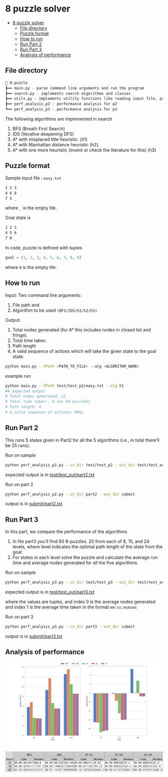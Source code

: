 # 8 puzzle solver

- [8 puzzle solver](#8-puzzle-solver)
  - [File directory](#file-directory)
  - [Puzzle format](#puzzle-format)
  - [How to run](#how-to-run)
  - [Run Part 2](#run-part-2)
  - [Run Part 3](#run-part-3)
  - [Analysis of performance](#analysis-of-performance)

## File directory

```txt
📁 8-puzzle
┣━━ main.py - parse command line arguments and run the program
┣━━ search.py - implements search algorithms and classes
┣━━ utils.py - implements utility functions like reading input file, printing output, heuristics, etc.
┣━━ perf_analysis_p2 - performance analysis for p2
┗━━ perf_analysis_p3 - performance analysis for p3
```

The following algorithms are implemented in search

1. BFS (Breath First Search)
2. IDS (Iterative deepening DFS)
3. A\* with misplaced title heuristic. (h1)
4. A\* with Manhattan distance heuristic (h2).
5. A\* with one more heuristic (invent or check the literature for this) (h3)

## Puzzle format

Sample input file : `easy.txt`

```txt
1 2 3
4 6 8
7 5 _
```

where `_` is the empty tile.

Goal state is

```txt
1 2 3
4 5 6
7 8 _
```

In code, puzzle is defined with tuples

```python
goal = (1, 2, 3, 4, 5, 6, 7, 8, 0)
```

where `0` is the empty tile.

## How to run

Input: Two command line arguments:

1. File path and
2. Algorithm to be used `(BFS/IDS/h1/h2/h3)`

Output:

1. Total nodes generated (for A\* this includes nodes in closed list and fringe).
2. Total time taken.
3. Path length
4. A valid sequence of actions which will take the given state to the goal state.

```bash
python main.py --fPath <PATH_TO_FILE> --alg <ALGORITHM_NAME>
```

example run

```bash
python main.py --fPath test/test_p2/easy.txt --alg h1
## expected output
# Total nodes generated: 12
# Total time taken:, 0 sec 64 microSec
# Path length: 4
# A valid sequence of actions: DRUL
```

## Run Part 2

This runs 5 states given in Part2 for all the 5 algorithms (i.e., in total
there’ll be 25 runs).

Run on sample

```bash
python perf_analysis_p2.py --in_dir test/test_p2 --out_dir test/test_out
```

expected output is in [test/test_out/part2.txt](test/test_out/part2.txt)

Run on part 2

```bash
python perf_analysis_p2.py --in_dir part2 --out_dir submit
```

output is in [submit/part2.txt](submit/part2.txt)

## Run Part 3

In this part, we compare the performance of the algorithms

1. In file part3 you’ll find 60 8-puzzles. 20 from each of 8, 15, and 24 levels, where level indicates the optimal path length of the state from the goal.
2. For states in each level solve the puzzle and calculate the average run time and average nodes generated for all the five algorithms.

Run on sample

```bash
python perf_analysis_p3.py --in_dir test/test_p3 --out_dir test/test_out
```

expected output is in [test/test_out/part3.txt](test/test_out/part3.txt)

where the values are tuples, and index 0 is the average nodes generated and index 1 is the average time taken in the format `mm:ss:msmsms`

Run on part 3

```bash
python perf_analysis_p3.py --in_dir part3 --out_dir submit
```

output is in [submit/part3.txt](submit/part3.txt)

## Analysis of performance

![graph](figs/graph.png)

![table](figs/table.jpeg)
